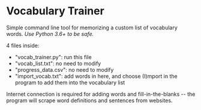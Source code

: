 # Vocabulary Trainer
Simple command line tool for memorizing a custom list of vocabulary words.
*Use Python 3.6+ to be safe.*

4 files inside:
- "vocab_trainer.py": run this file
- "vocab_list.txt": no need to modify
- "progress_data.csv": no need to modify
- "import_vocab.txt": add words in here, and choose (I)mport in the program to add them into the vocabulary list

Internet connection is required for adding words and fill-in-the-blanks -- the program will scrape word definitions and sentences from websites.
